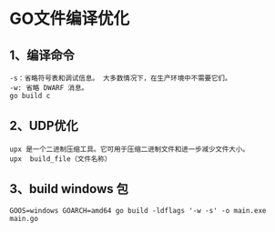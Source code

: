 # GO文件编译优化

## 1、编译命令
    -s：省略符号表和调试信息。 大多数情况下，在生产环境中不需要它们。
    -w: 省略 DWARF 消息。
    go build c

## 2、UDP优化
    upx 是一个二进制压缩工具。它可用于压缩二进制文件和进一步减少文件大小。
    upx  build_file（文件名称）
## 3、build  windows 包
    GOOS=windows GOARCH=amd64 go build -ldflags '-w -s' -o main.exe main.go
